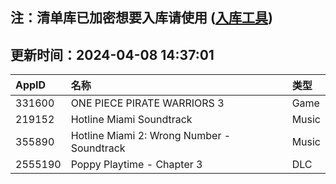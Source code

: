 ## 注：清单库已加密想要入库请使用 ([入库工具](https://github.com/BlankTMing/ManifestAutoUpdate/releases))

## 更新时间：2024-04-08 14:37:01
| AppID | 名称 | 类型  |
| :-------------------- | :----------------------------- | :----------- |
| 331600 | ONE PIECE PIRATE WARRIORS 3| Game |
| 219152 | Hotline Miami Soundtrack| Music |
| 355890 | Hotline Miami 2: Wrong Number - Soundtrack| Music |
| 2555190 | Poppy Playtime - Chapter 3| DLC |

